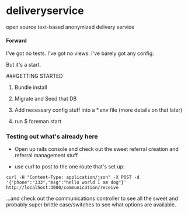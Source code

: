 # deliveryservice
open source text-based anonymized delivery service


#### Forward

I've got no tests. I've got no views. I've barely got any config. 

But it's a start. 


###GETTING STARTED

1) Bundle install

2) Migrate and Seed that DB

3) Add necessary config stuff into a *.env file (more details on that later)

3) run $ foreman start


### Testing out what's already here

* Open up rails console and check out the sweet referral creation and referral
management stuff. 

* use curl to post to the one route that's set up:

``` 
curl -H "Content-Type: application/json" -X POST -d '{"phone":"333","msg":"hello world I am dog"}' http://localhost:3000/communication/receive
```

...and check out the communications controller to see all the sweet and probably
super brittle case/switches to see what options are available.
